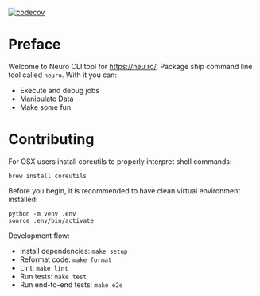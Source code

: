 [![codecov](https://codecov.io/gh/neuromation/platform-client-python/branch/master/graph/badge.svg)](https://codecov.io/gh/neuromation/platform-client-python)

# Preface

Welcome to Neuro CLI tool for https://neu.ro/.
Package ship command line tool called `neuro`. With it you can:
* Execute and debug jobs
* Manipulate Data
* Make some fun

# Contributing

For OSX users install coreutils to properly interpret shell commands:

```
brew install coreutils
```

Before you begin, it is recommended to have clean virtual environment installed:

```shell
python -m venv .env
source .env/bin/activate
```

Development flow:

* Install dependencies: `make setup`
* Reformat code: `make format`
* Lint: `make lint`
* Run tests: `make test`
* Run end-to-end tests: `make e2e`
